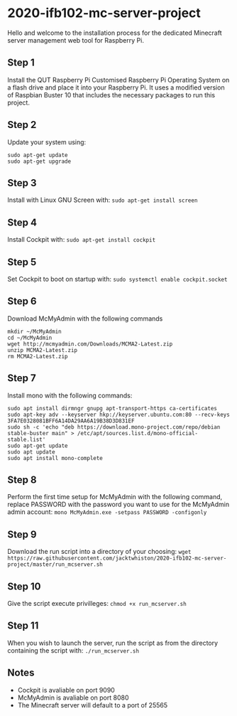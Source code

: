 # 2020-ifb102-mc-server-project

Hello and welcome to the installation process for the dedicated Minecraft server management web tool for Raspberry Pi.

## Step 1
Install the QUT Raspberry Pi Customised Raspberry Pi Operating System on a flash drive and place it into your Raspberry Pi.
It uses a modified version of Raspbian Buster 10 that includes the necessary packages to run this project.

## Step 2
Update your system using:
```
sudo apt-get update
sudo apt-get upgrade
```

## Step 3
Install with Linux GNU Screen with: `sudo apt-get install screen`

## Step 4
Install Cockpit with: `sudo apt-get install cockpit`

## Step 5
Set Cockpit to boot on startup with: `sudo systemctl enable cockpit.socket`

## Step 6
Download McMyAdmin with the following commands
```
mkdir ~/McMyAdmin
cd ~/McMyAdmin
wget http://mcmyadmin.com/Downloads/MCMA2-Latest.zip
unzip MCMA2-Latest.zip
rm MCMA2-Latest.zip
```

## Step 7
Install mono with the following commands:
```
sudo apt install dirmngr gnupg apt-transport-https ca-certificates
sudo apt-key adv --keyserver hkp://keyserver.ubuntu.com:80 --recv-keys 3FA7E0328081BFF6A14DA29AA6A19B38D3D831EF
sudo sh -c 'echo "deb https://download.mono-project.com/repo/debian stable-buster main" > /etc/apt/sources.list.d/mono-official-stable.list'
sudo apt-get update
sudo apt update
sudo apt install mono-complete
```
## Step 8
Perform the first time setup for McMyAdmin with the following command, replace PASSWORD with the password you want to use for the McMyAdmin admin account: `mono McMyAdmin.exe -setpass PASSWORD -configonly`

## Step 9
Download the run script into a directory of your choosing: `wget https://raw.githubusercontent.com/jacktwhiston/2020-ifb102-mc-server-project/master/run_mcserver.sh`

## Step 10
Give the script execute privilleges: `chmod +x run_mcserver.sh`

## Step 11
When you wish to launch the server, run the script as from the directory containing the script with: `./run_mcserver.sh`

## Notes
- Cockpit is avaliable on port 9090
- McMyAdmin is avaliable on port 8080
- The Minecraft server will default to a port of 25565
